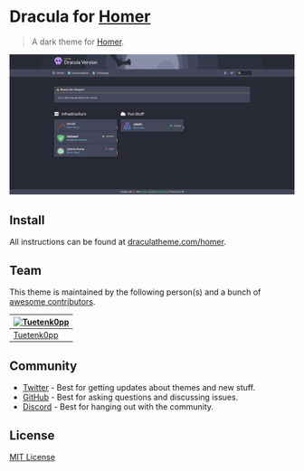# Dracula for [Homer](https://github.com/bastienwirtz/homer)

> A dark theme for [Homer](https://github.com/bastienwirtz/homer).

![Screenshot](./screenshot.png)

## Install

All instructions can be found at [draculatheme.com/homer](https://draculatheme.com/homer).

## Team

This theme is maintained by the following person(s) and a bunch of [awesome contributors](https://github.com/dracula/homer/graphs/contributors).

| [![Tuetenk0pp](https://github.com/Tuetenk0pp.png?size=100)](https://github.com/Tuetenk0pp) |
| ------------------------------------------------------------------------------------------ |
| [Tuetenk0pp](https://github.com/Tuetenk0pp)                                                |

## Community

- [Twitter](https://twitter.com/draculatheme) - Best for getting updates about themes and new stuff.
- [GitHub](https://github.com/dracula/dracula-theme/discussions) - Best for asking questions and discussing issues.
- [Discord](https://draculatheme.com/discord-invite) - Best for hanging out with the community.

## License

[MIT License](./LICENSE)
